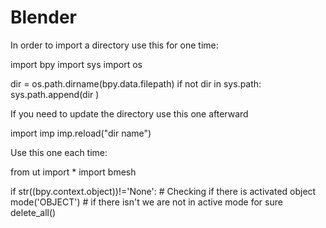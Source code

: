 # Blender

In order to import a directory use this for one time:

  import bpy
  import sys
  import os

  dir = os.path.dirname(bpy.data.filepath)
  if not dir in sys.path:
    sys.path.append(dir )
    
If you need to update the directory use this one afterward
  
  import imp
  imp.reload("dir name")

Use this one each time:

  from ut import *
  import bmesh

  if str((bpy.context.object))!='None': # Checking if there is activated object
    mode('OBJECT') # if there isn't we are not in active mode for sure  
  delete_all()
